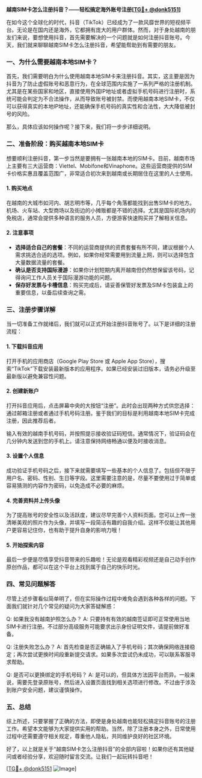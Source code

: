 **越南SIM卡怎么注册抖音？——轻松搞定海外账号注册[[TG💪+ @donk5151](https://t.me/s/donk5151)]**

在如今这个全球化的时代，抖音（TikTok）已经成为了一款风靡世界的短视频平台。无论是在国内还是海外，它都拥有庞大的用户群体。然而，对于身处越南的朋友们来说，要想使用抖音，首先需要解决的一个问题就是如何注册抖音账号。今天，我们就来聊聊越南SIM卡怎么注册抖音，希望能帮助到有需要的朋友。

### 一、为什么需要越南本地SIM卡？

首先，我们需要明白为什么使用越南本地SIM卡来注册抖音。其实，这主要是因为抖音为了防止虚假账号和恶意行为，在全球范围内实施了一系列严格的注册机制。尤其是在某些国家和地区，直接使用外国IP地址或者虚拟手机号码进行注册时，系统可能会判定为不合法操作，从而导致账号被封禁。而使用越南本地SIM卡，不仅可以获得真实的本地IP地址，还能确保手机号码的真实性和合法性，大大降低被封号的风险。

那么，具体应该如何操作呢？接下来，我们将一步步详细说明。

### 二、准备阶段：购买越南本地SIM卡

想要顺利注册抖音，第一步当然是要拥有一张越南本地的SIM卡。目前，越南市场上主要有三大运营商：Viettel、Mobifone和Vinaphone。这些运营商提供的SIM卡价格实惠且覆盖范围广，非常适合初次来到越南或长期居住在这里的人士使用。

#### 1. 购买地点
在越南的大城市如河内、胡志明市等，几乎每个角落都能找到出售SIM卡的地方。机场、火车站、大型商场以及街边的小摊贩都是不错的选择。尤其是国际机场内的免税店，通常会提供多种语言的服务人员，方便游客快速购买并了解相关信息。

#### 2. 注意事项
- **选择适合自己的套餐**：不同的运营商提供的资费套餐有所不同，建议根据个人需求挑选合适的选项。例如，如果你经常需要用到流量上网，则可以选择包含大量数据流量的套餐。
- **确认是否支持国际漫游**：如果你计划短期内离开越南但仍然想保留该号码，记得询问工作人员关于国际漫游功能的问题。
- **保存好发票与卡槽信息**：购买完成后，请妥善保管好发票及SIM卡包装盒上的重要信息，以备后续查询之需。

### 三、注册步骤详解

当一切准备工作就绪后，我们就可以正式开始注册抖音账号了。以下是详细的注册流程：

#### 1. 下载抖音应用
打开手机的应用商店（Google Play Store 或 Apple App Store），搜索“TikTok”下载安装最新版本的应用程序。如果已经安装过旧版本，请务必升级至最新版以避免兼容性问题。

#### 2. 创建新账户
打开抖音应用后，点击屏幕中央的大按钮“注册”。此时会出现两种方式供您选择：通过邮箱注册或者通过手机号码注册。鉴于我们的目标是利用越南本地SIM卡完成注册，因此推荐后者。

输入有效的越南手机号码，并按照提示接收验证码短信。通常情况下，验证码会在几分钟内发送到您的手机上。请注意保持网络畅通以便及时接收消息。

#### 3. 设置个人信息
成功验证手机号码之后，接下来就需要填写一些基本的个人信息了。包括但不限于用户名、密码、性别、生日等字段。这里需要注意的是，尽量不要使用过于简单或容易猜测的内容作为密码，以免造成不必要的麻烦。

#### 4. 完善资料并上传头像
为了提高账号的安全性以及活跃度，建议尽早完善个人资料页面。您可以上传一张清晰美观的照片作为头像，并填写一段简洁有趣的自我介绍。这样不仅能让其他用户更容易记住你，也有助于提升自身的影响力哦！

#### 5. 开始探索内容
最后一步便是尽情享受抖音带来的乐趣啦！无论是观看精彩视频还是自己动手创作原创作品，都可以在这个平台上找到属于自己的快乐时光。

### 四、常见问题解答

尽管上述步骤看似简单明了，但在实际操作过程中难免会遇到各种各样的问题。下面我们就针对几个常见的疑问为大家答疑解惑：

Q: 如果我没有越南护照怎么办？
A: 只要持有有效的越南签证即可正常使用当地SIM卡进行注册。不过部分高级服务可能要求出示身份证明文件，请提前做好准备。

Q: 注册失败怎么办？
A: 首先检查是否正确输入了手机号码；其次确保网络连接稳定；再次尝试更换时间段重新提交请求。如果多次尝试仍未成功，可以联系客服寻求帮助。

Q: 是否可以更换绑定的手机号码？
A: 是可以的，但具体方法因平台而异。一般来说，需要先登录原账号，然后进入设置页面找到相关选项进行修改。不过由于涉及到账户安全问题，建议谨慎操作。

### 五、总结

综上所述，只要掌握了正确的方法，即使是身处越南也能轻松搞定抖音账号的注册工作。希望本文能够为大家提供实用的帮助。当然，除了注册本身之外，日常使用过程中还需要遵守相关规定，尊重他人隐私，共同维护良好的社区环境。

好了，以上就是关于“越南SIM卡怎么注册抖音”的全部内容啦！如果你还有其他疑问或者经验分享，欢迎随时留言交流。让我们一起玩转抖音吧！

[[TG💪+ @donk5151](https://t.me/s/donk5151) ![Image](https://i.postimg.cc/rwNCRYN7/Snipaste-2025-04-30-17-27-05.png)]